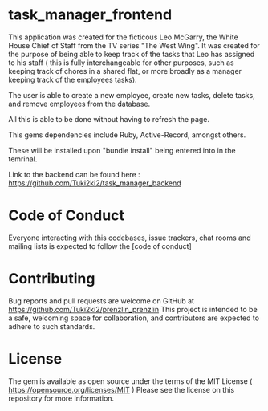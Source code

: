 # task_manager_frontend

This application was created for the ficticous Leo McGarry, the White House Chief of Staff from the TV series "The West Wing". It was created for the purpose of being able to keep track of the tasks that Leo has assigned to his staff ( this is fully interchangeable for other purposes, such as keeping track of chores in a shared flat, or more broadly as a manager keeping track of the employees tasks). 

The user is able to create a new employee, create new tasks, delete tasks, and remove employees from the database. 

All this is able to be done without having to refresh the page. 

This gems dependencies include Ruby, Active-Record, amongst others.

These will be installed upon "bundle install" being entered into in the temrinal.

Link to the backend can be found here : 
https://github.com/Tuki2ki2/task_manager_backend 

# Code of Conduct
Everyone interacting with this codebases, issue trackers, chat rooms and mailing lists is expected to follow the [code of conduct]

# Contributing
Bug reports and pull requests are welcome on GitHub at https://github.com/Tuki2ki2/prenzlin_prenzlin This project is intended to be a safe, welcoming space for collaboration, and contributors are expected to adhere to such standards.

# License
The gem is available as open source under the terms of the MIT License ( https://opensource.org/licenses/MIT )
Please see the license on this repository for more information. 
